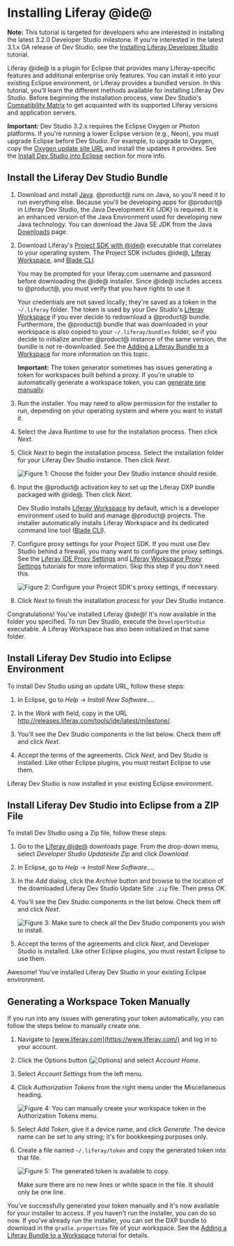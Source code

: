 # Installing Liferay @ide@ [](id=installing-liferay-ide)

**Note:** This tutorial is targeted for developers who are interested in
installing the latest 3.2.0 Developer Studio milestone. If you're interested in
the latest 3.1.x GA release of Dev Studio, see the
[Installing Liferay Developer Studio](/develop/reference/-/knowledge_base/7-0/installing-liferay-ide)
tutorial.

Liferay @ide@ is a plugin for Eclipse that provides many Liferay-specific
features and additional enterprise only features. You can install it into your
existing Eclipse environment, or Liferay provides a bundled version. In this
tutorial, you'll learn the different methods available for installing Liferay
Dev Studio. Before beginning the installation process, view Dev Studio's
[Compatibility Matrix](https://web.liferay.com/group/customer/dxp/support/compatibility-matrix/developer-tools)
to get acquainted with its supported Liferay versions and application servers.

**Important:** Dev Studio 3.2.x requires the Eclipse Oxygen or Photon platforms.
If you're running a lower Eclipse version (e.g., Neon), you must upgrade
Eclipse before Dev Studio. For example, to upgrade to Oxygen,
copy the
[Oxygen update site URL](http://download.eclipse.org/releases/oxygen/) and
install the updates it provides. See the
[Install Dev Studio into Eclipse](#install-liferay-ide-into-eclipse) section
for more info.

## Install the Liferay Dev Studio Bundle [](id=install-the-liferay-developer-studio-bundle)

1.  Download and install [Java](http://java.oracle.com). @product@ runs on Java,
    so you'll need it to run everything else. Because you'll be developing apps
    for @product@ in Liferay Dev Studio, the Java Development Kit (JDK) is required.
    It is an enhanced version of the Java Environment used for developing new
    Java technology. You can download the Java SE JDK from the Java
    [Downloads](http://www.oracle.com/technetwork/java/javase/downloads/index.html)
    page. 

2.  Download Liferay's
    [Project SDK with @ide@](https://sourceforge.net/projects/lportal/files/Liferay%20IDE/3.2.0%20M1/)
    executable that correlates to your operating system. The Project SDK
    includes @ide@,
    [Liferay Workspace](/develop/tutorials/-/knowledge_base/7-1/liferay-workspace),
    and [Blade CLI](/develop/tutorials/-/knowledge_base/7-1/blade-cli).

    You may be prompted for your liferay.com username and password before
    downloading the @ide@ installer. Since @ide@ includes access to @product@,
    you must verify that you have rights to use it.

    Your credentials are not saved locally; they're saved as a token in the
    `~/.liferay` folder. The token is used by your Dev Studio's
    [Liferay Workspace](/develop/tutorials/-/knowledge_base/7-1/liferay-workspace)
    if you ever decide to redownload a @product@ bundle. Furthermore, the
    @product@ bundle that was downloaded in your workspace is also copied to
    your `~/.liferay/bundles` folder, so if you decide to initialize another
    @product@ instance of the same version, the bundle is not re-downloaded. See
    the
    [Adding a Liferay Bundle to a Workspace](/develop/tutorials/-/knowledge_base/7-1/adding-a-liferay-bundle-to-a-workspace)
    for more information on this topic.

    **Important:** The token generator sometimes has issues generating a token
    for workspaces built behind a proxy. If you're unable to automatically
    generate a workspace token, you can
    [generate one manually](#generating-a-workspace-token-manually).

3.  Run the installer. You may need to allow permission for the installer to
    run, depending on your operating system and where you want to install it.

4.  Select the Java Runtime to use for the installation process. Then click
    *Next*.

5.  Click *Next* to begin the installation process. Select the installation
    folder for your Liferay Dev Studio instance. Then click *Next*.

    ![Figure 1: Choose the folder your Dev Studio instance should reside.](../../../images-dxp/dev-studio-install.png)

6.  Input the @product@ activation key to set up the Liferay DXP bundle packaged
    with @ide@. Then click *Next*.

    Dev Studio installs
    [Liferay Workspace](/develop/tutorials/-/knowledge_base/7-1/liferay-workspace)
    by default, which is a developer environment used to build and manage
    @product@ projects. The installer automatically installs Liferay Workspace
    and its dedicated command line tool
    ([Blade CLI](/develop/tutorials/-/knowledge_base/7-1/blade-cli)).

7.  Configure proxy settings for your Project SDK. If you must use Dev Studio
    behind a firewall, you many want to configure the proxy settings. See the
    [Liferay IDE Proxy Settings](/develop/tutorials/-/knowledge_base/7-1/setting-proxy-requirements-for-liferay-ide)
    and
    [Liferay Workspace Proxy Settings](/develop/tutorials/-/knowledge_base/7-1/setting-proxy-requirements-for-liferay-workspace)
    tutorials for more information. Skip this step if you don't need this.

    ![Figure 2: Configure your Project SDK's proxy settings, if necessary.](../../../images-dxp/dev-studio-proxy-settings.png)

6.  Click *Next* to finish the installation process for your Dev Studio instance.

Congratulations! You've installed Liferay @ide@! It's now available in the
folder you specified. To run Dev Studio, execute the `DeveloperStudio`
executable. A Liferay Workspace has also been initialized in that same folder.

## Install Liferay Dev Studio into Eclipse Environment [](id=install-liferay-developer-studio-into-eclipse-environment)

To install Dev Studio using an update URL, follow these steps:

1.  In Eclipse, go to *Help* &rarr; *Install New Software...*. 

2.  In the *Work with* field, copy in the URL
    http://releases.liferay.com/tools/ide/latest/milestone/.

3.  You'll see the Dev Studio components in the list below. Check them off and
    click *Next*.

4.  Accept the terms of the agreements. Click *Next*, and Dev Studio is
    installed. Like other Eclipse plugins, you must restart Eclipse to use them.

Liferay Dev Studio is now installed in your existing Eclipse environment.

## Install Liferay Dev Studio into Eclipse from a ZIP File [](id=install-liferay-ide-into-eclipse-from-a-zip-file)

To install Dev Studio using a Zip file, follow these steps:

1.  Go to the
    [Liferay @ide@](https://web.liferay.com/group/customer/dxp/downloads/developer-tools)
    downloads page. From the drop-down menu, select *Developer Studio Updatesite
    Zip* and click *Download*.

2.  In Eclipse, go to *Help* &rarr; *Install New Software...*. 

3.  In the *Add* dialog, click the *Archive* button and browse to the
    location of the downloaded Liferay Dev Studio Update Site `.zip` file. Then
    press *OK*.

4.  You'll see the Dev Studio components in the list below. Check them off and
    click *Next*.

    ![Figure 3: Make sure to check all the Dev Studio components you wish to install.](../../../images-dxp/dev-studio-zip-install.png)

5.  Accept the terms of the agreements and click *Next*, and Developer Studio is
    installed. Like other Eclipse plugins, you must restart Eclipse to use them.

Awesome! You've installed Liferay Dev Studio in your existing Eclipse environment.

## Generating a Workspace Token Manually [](id=generating-a-workspace-token-manually)

If you run into any issues with generating your token automatically, you can
follow the steps below to manually create one.

1.  Navigate to [www.liferay.com](https://www.liferay.com/) and log in to your
    account.

2.  Click the Options button (![Options](../../../images-dxp/icon-liferay-options.png))
    and select *Account Home*.

3.  Select *Account Settings* from the left menu.

4.  Click *Authorization Tokens* from the right menu under the Miscellaneous
    heading.

    ![Figure 4: You can manually create your workspace token in the Authorization Tokens menu.](../../../images-dxp/authorization-tokens-option.png)

5.  Select *Add Token*, give it a device name, and click *Generate*. The device
    name can be set to any string; it's for bookkeeping purposes only.

6.  Create a file named `~/.liferay/token` and copy the generated token into
    that file.

    ![Figure 5: The generated token is available to copy.](../../../images-dxp/generated-token.png)

    Make sure there are no new lines or white space in the file. It should only
    be one line.

You've successfully generated your token manually and it's now available for
your installer to access. If you haven't run the installer, you can do so now.
If you've already run the installer, you can set the DXP bundle to download
in the `gradle.properties` file of your workspace. See the
[Adding a Liferay Bundle to a Workspace](/develop/tutorials/-/knowledge_base/7-1/configuring-a-liferay-workspace#adding-a-liferay-bundle-to-a-workspace)
tutorial for details.
